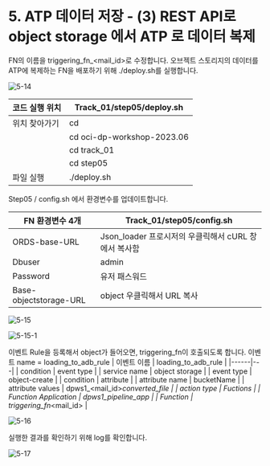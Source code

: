 
# 5. ATP 데이터 저장 - (3) REST API로 object storage 에서 ATP 로 데이터 복제

FN의 이름을 triggering_fn_<mail_id>로 수정합니다. 오브젝트 스토리지의 데이터를 ATP에 복제하는 FN을 배포하기 위해 ./deploy.sh를 실행합니다. 

![5-14](https://github.com/oraclekr-data-platform/ODWS-S01-OCI-data-pipeline/assets/150219167/22b538f6-ea58-44f7-a208-54b9996cff6b)



|코드 실행 위치| Track_01/step05/deploy.sh | 
|------|---|
| 위치 찾아가기  | cd |
|               |  cd oci-dp-workshop-2023.06 |
|               |  cd track_01  |
|               |  cd step05 |
|       파일 실행        |  ./deploy.sh |


Step05 / config.sh 에서 환경변수를 업데이트합니다.



|  FN 환경변수 4개 | Track_01/step05/config.sh | 
|------|---|
|  ORDS-base-URL  |  Json_loader 프로시저의 우클릭해서 cURL 창에서 복사함 |
|  Dbuser |  admin |
|  Password  |  유저 패스워드  |
|  Base-objectstorage-URL  |  object 우클릭해서 URL 복사 |


![5-15](https://github.com/oraclekr-data-platform/ODWS-S01-OCI-data-pipeline/assets/150219167/0dda0059-5886-4344-b6ff-75ac9fe92e71)



![5-15-1](https://github.com/oraclekr-data-platform/ODWS-S01-OCI-data-pipeline/assets/150219167/8898f125-c138-43e7-ba42-acec40596a52)

이벤트 Rule을 등록해서 object가 들어오면,  triggering_fn이 호출되도록 합니다. 
이벤트 name = loading_to_adb_rule
|  이벤트 이름 | loading_to_adb_rule | 
|------|---|
| condition  |  event type |
| service name  |  object storage |
|  event type   |  object-create  |
|  condition    |  attribute |
|  attribute name   |  bucketName |
|  attribute values   |  dpws1_<mail_id>_converted_file |
|  action type   |  Fuctions  |
|  Function Application |  dpws1_pipeline_app  |
|  Function  |  triggering_fn_<mail_id>   |

![5-16](https://github.com/oraclekr-data-platform/ODWS-S01-OCI-data-pipeline/assets/150219167/388c0175-e9d9-48ef-be4f-7adc3205206d)

실행한 결과를 확인하기 위해 log를 확인합니다.

![5-17](https://github.com/oraclekr-data-platform/ODWS-S01-OCI-data-pipeline/assets/150219167/819abfa1-b64d-400a-954f-fb3029b874f9)
